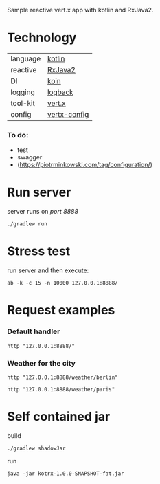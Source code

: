 Sample reactive vert.x app with kotlin and RxJava2.

# Technology
|  |  |
| --- | --- |
| language  | [kotlin](https://kotlinlang.org/) |
| reactive  | [RxJava2](https://github.com/ReactiveX/RxJava) |
| DI        | [koin](https://github.com/InsertKoinIO/koin/) |
| logging   | [logback](https://github.com/InsertKoinIO/koin/blob/master/koin-projects/docs/reference/koin-core/logging.md) |
| tool-kit  | [vert.x](https://vertx.io/) |
| config    | [vertx-config](https://vertx.io/docs/vertx-config/kotlin/) |

### To do:
- test
- swagger
- (https://piotrminkowski.com/tag/configuration/)

# Run server

server runs on *port 8888*

```./gradlew run```

# Stress test
run server and then execute:

```ab -k -c 15 -n 10000 127.0.0.1:8888/```

# Request examples

### Default handler
```
http "127.0.0.1:8888/"
```

### Weather for the city
```
http "127.0.0.1:8888/weather/berlin"

http "127.0.0.1:8888/weather/paris"
```

# Self contained jar
build
```
./gradlew shadowJar

```
run
```
java -jar kotrx-1.0.0-SNAPSHOT-fat.jar
```



